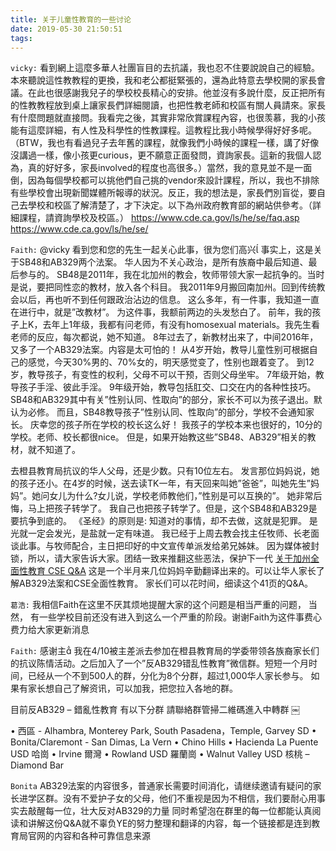 ```yaml
---
title: 关于儿童性教育的一些讨论
date: 2019-05-30 21:50:51
tags:
---
```

`vicky:`
看到網上這麼多華人社團盲目的去抗議，我也忍不住要說說自己的經驗。
本來聽說這性教教程的更換，我和老公都挺緊張的，還為此特意去學校開的家長會議。在此也很感謝我兒子的學校校長精心的安排。他並沒有多說什麼，反正把所有的性教教程放到桌上讓家長們詳細閱讀，也把性教老師和校區有關人員請來。家長有什麼問題就直接問。我看完之後，其實非常欣賞課程內容，也很羡慕，我的小孩能有這麼詳細，有人性及科學性的性教課程。這教程比我小時候學得好好多呢。（BTW，我也有看過兒子去年舊的課程，就像我們小時候的課程一樣，講了好像沒講過一樣，像小孩更curious，更不願意正面發問，資詢家長。這新的我個人認為，真的好好多，家長involved的程度也高很多。）當然，我的意見並不是一面倒，因為每個學校都可以挑他們自己挑的vendor來設計課程，所以，我也不排除有些學校會出現新聞媒體所報導的狀況。反正，我的想法是，家長們別盲從，要自己去學校和校區了解清楚了，才下決定。以下為州政府教育部的網站供參考。（詳細課程，請資詢學校及校區。）
https://www.cde.ca.gov/ls/he/se/faq.asp
https://www.cde.ca.gov/ls/he/se/

`Faith:`
@vicky 看到您和您的先生一起关心此事，很为您们高兴
事实上，这是关于SB48和AB329两个法案。
华人因为不关心政治，是所有族裔中最后知道、最后参与的。
SB48是2011年，我在北加州的教会，牧师带领大家一起抗争的。当时是说，要把同性恋的教材，放入各个科目。
我2011年9月搬回南加州。回到传统教会以后，再也听不到任何跟政治沾边的信息。
这么多年，有一件事，我知道一直在进行中，就是”改教材”。
为这件事，我额前两边的头发愁白了。
前年，我的孩子上K，去年上1年级，我都有问老师，有没有homosexual materials。我先生看老师的反应，每次都说，她不知道。
8年过去了，新教材出来了，中间2016年，又多了一个AB329法案。内容是太可怕的！
从4岁开始，教导儿童性别可根据自己的感觉，今天30%男的、70%女的，明天感觉变了，性别也跟着变了。
到12岁，教导孩子，有变性的权利，父母不可以干预，否则父母坐牢。
7年级开始，教导孩子手淫、彼此手淫。
9年级开始，教导包括肛交、口交在内的各种性技巧。
SB48和AB329其中有关”性别认同、性取向”的部分，家长不可以为孩子退出。默认为必修。
而且，SB48教导孩子”性别认同、性取向”的部分，学校不会通知家长。
庆幸您的孩子所在学校的校长这么好！
我孩子的学校本来也很好的，10分的学校。老师、校长都很nice。
但是，如果开始教这些”SB48、AB329”相关的教材，就不知道了。

去橙县教育局抗议的华人父母，还是少数。只有10位左右。
发言那位妈妈说，她的孩子还小。在4岁的时候，送去读TK一年，有天回来叫她”爸爸”，叫她先生”妈妈”。她问女儿为什么?女儿说，学校老师教他们，”性别是可以互换的”。
她非常后悔，马上把孩子转学了。
我自己也把孩子转学了。但是，这个SB48和AB329是要抗争到底的。
《圣经》的原则是:
知道对的事情，却不去做，这就是犯罪。
是光就一定会发光，是盐就一定有味道。
我已经于上周去教会找主任牧师、长老面谈此事。与牧师配合，主日把印好的中文宣传单派发给弟兄姊妹。
因为媒体被封锁，所以，请大家告诉大家。团结一致来推翻这些恶法，保护下一代
[关于加州全面性教育 CSE Q&A](/resources/CSE.pdf)
这是一个半月来几位妈妈辛勤翻译出来的。可以让华人家长了解AB329法案和CSE全面性教育。
家长们可以花时间，细读这个41页的Q&A。

`葛浩:`
我相信Faith在这里不厌其烦地提醒大家的这个问题是相当严重的问题， 当然， 有一些学校目前还没有进入到这么一个严重的阶段。谢谢Faith为这件事费心费力给大家更新消息

`Faith:`
感谢主
我在4/10被主差派去参加在橙县教育局的学委带领各族裔家长们的抗议陈情活动。之后加入了一个”反AB329错乱性教育”微信群。短短一个月时间，已经从一个不到500人的群，分化为8个分群，超过1,000华人家长参与。
如果有家长想自己了解资讯，可以加我，把您拉入各地的群。

目前反AB329 – 錯亂性教育 有以下分群 請聯絡群管掃二維碼進入中轉群 ￼

•	西區 - Alhambra, Monterey Park, South Pasadena，Temple, Garvey SD
•	Bonita/Claremont - San Dimas, La Vern
•	Chino Hills
•	Hacienda La Puente USD 哈崗
•	Irvine 爾灣
•	Rowland USD 羅蘭崗
•	Walnut Valley USD 核桃 – Diamond Bar

`Bonita`
AB329法案的内容很多，普通家长需要时间消化，请继续邀请有疑问的家长进学区群。没有不爱护子女的父母，他们不重视是因为不相信，我们要耐心用事实去敲醒每一位，壮大反对AB329的力量
同时希望泡在群里的每一位都能认真阅读和讲解这份Q&A就不辜负YE的努力整理和翻译的内容，每一个链接都是连到教育局官网的内容和各种可靠信息来源